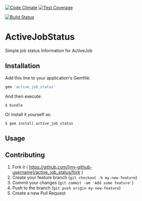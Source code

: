[![Code Climate](https://codeclimate.com/github/cdale77/active_job_status/badges/gpa.svg)](https://codeclimate.com/github/cdale77/active_job_status)
[![Test Coverage](https://codeclimate.com/github/cdale77/active_job_status/badges/coverage.svg)](https://codeclimate.com/github/cdale77/active_job_status)

[![Build Status](https://travis-ci.org/cdale77/active_job_status.svg?branch=master)](https://travis-ci.org/cdale77/active_job_status)

# ActiveJobStatus

Simple job status information for ActiveJob

## Installation

Add this line to your application's Gemfile:

```ruby
gem 'active_job_status'
```

And then execute:

    $ bundle

Or install it yourself as:

    $ gem install active_job_status

## Usage


## Contributing

1. Fork it ( https://github.com/[my-github-username]/active_job_status/fork )
2. Create your feature branch (`git checkout -b my-new-feature`)
3. Commit your changes (`git commit -am 'Add some feature'`)
4. Push to the branch (`git push origin my-new-feature`)
5. Create a new Pull Request
